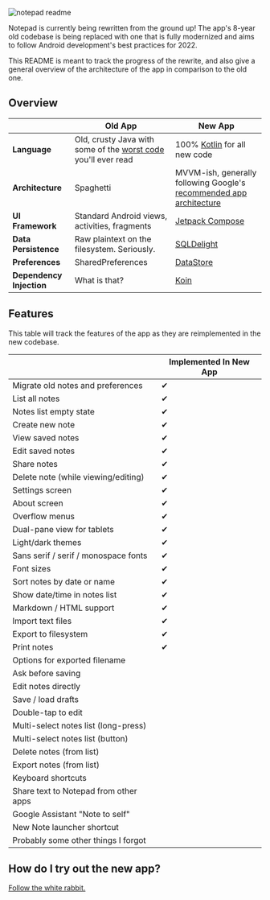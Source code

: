 ![notepad readme](https://user-images.githubusercontent.com/36028424/39695245-83b15cfc-521c-11e8-935c-c4a9cdcfbe90.png)

Notepad is currently being rewritten from the ground up!  The app's 8-year old codebase is being replaced with one that is fully modernized and aims to follow Android development's best practices for 2022.

This README is meant to track the progress of the rewrite, and also give a general overview of the architecture of the app in comparison to the old one.

## Overview

|                          | Old App                                                                                                                                                                                          | New App                                                                                                            |
|--------------------------|--------------------------------------------------------------------------------------------------------------------------------------------------------------------------------------------------|--------------------------------------------------------------------------------------------------------------------|
| **Language**             | Old, crusty Java with some of the [worst code](https://github.com/farmerbb/Notepad/blob/master/app/src/main/java/com/farmerbb/notepad/old/activity/MainActivity.java#L173-L185) you'll ever read | 100% [Kotlin](https://kotlinlang.org/) for all new code                                                            |
| **Architecture**         | Spaghetti                                                                                                                                                                                        | MVVM-ish, generally following Google's [recommended app architecture](https://developer.android.com/jetpack/guide) |
| **UI Framework**         | Standard Android views, activities, fragments                                                                                                                                                    | [Jetpack Compose](https://developer.android.com/jetpack/compose)                                                   |
| **Data Persistence**     | Raw plaintext on the filesystem. Seriously.                                                                                                                                                      | [SQLDelight](https://cashapp.github.io/sqldelight/)                                                   |
| **Preferences**          | SharedPreferences                                                                                                                                                                                | [DataStore](https://developer.android.com/topic/libraries/architecture/datastore)                                  |
| **Dependency Injection** | What is that?                                                                                                                                                                                    | [Koin](https://insert-koin.io/)                                                                                    |                                                                                                                 |

## Features

This table will track the features of the app as they are reimplemented in the new codebase.

|                                       | Implemented In New App |
|---------------------------------------|------------------------|
| Migrate old notes and preferences     | ✔                      |
| List all notes                        | ✔                      |
| Notes list empty state                | ✔                      |
| Create new note                       | ✔                      |
| View saved notes                      | ✔                      |
| Edit saved notes                      | ✔                      |
| Share notes                           | ✔                      |
| Delete note (while viewing/editing)   | ✔                      |
| Settings screen                       | ✔                      |
| About screen                          | ✔                      |
| Overflow menus                        | ✔                      |
| Dual-pane view for tablets            | ✔                      |
| Light/dark themes                     | ✔                      |
| Sans serif / serif / monospace fonts  | ✔                      |
| Font sizes                            | ✔                      |
| Sort notes by date or name            | ✔                      |
| Show date/time in notes list          | ✔                      |
| Markdown / HTML support               | ✔                      |
| Import text files                     | ✔                      |
| Export to filesystem                  | ✔                      |
| Print notes                           | ✔                      |
| Options for exported filename         |                        |
| Ask before saving                     |                        |
| Edit notes directly                   |                        |
| Save / load drafts                    |                        |
| Double-tap to edit                    |                        |
| Multi-select notes list (long-press)  |                        |
| Multi-select notes list (button)      |                        |
| Delete notes (from list)              |                        |
| Export notes (from list)              |                        |
| Keyboard shortcuts                    |                        |
| Share text to Notepad from other apps |                        |
| Google Assistant "Note to self"       |                        |
| New Note launcher shortcut            |                        |
| Probably some other things I forgot   |                        |

## How do I try out the new app?

[Follow the white rabbit.](https://i.imgflip.com/57yweh.jpg)
